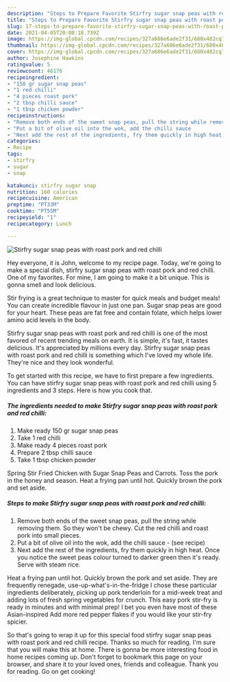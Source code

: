 ```yaml
---
description: "Steps to Prepare Favorite Stirfry sugar snap peas with roast pork and red chilli"
title: "Steps to Prepare Favorite Stirfry sugar snap peas with roast pork and red chilli"
slug: 17-steps-to-prepare-favorite-stirfry-sugar-snap-peas-with-roast-pork-and-red-chilli
date: 2021-04-05T20:08:18.739Z
image: https://img-global.cpcdn.com/recipes/327a686e6ade2f31/680x482cq70/stirfry-sugar-snap-peas-with-roast-pork-and-red-chilli-recipe-main-photo.jpg
thumbnail: https://img-global.cpcdn.com/recipes/327a686e6ade2f31/680x482cq70/stirfry-sugar-snap-peas-with-roast-pork-and-red-chilli-recipe-main-photo.jpg
cover: https://img-global.cpcdn.com/recipes/327a686e6ade2f31/680x482cq70/stirfry-sugar-snap-peas-with-roast-pork-and-red-chilli-recipe-main-photo.jpg
author: Josephine Hawkins
ratingvalue: 5
reviewcount: 46176
recipeingredient:
- "150 gr sugar snap peas"
- "1 red chilli"
- "4 pieces roast pork"
- "2 tbsp chilli sauce"
- "1 tbsp chicken powder"
recipeinstructions:
- "Remove both ends of the sweet snap peas, pull the string while removing them. So they won&#39;t be chewy. Cut the red chilli and roast pork into small pieces."
- "Put a bit of olive oil into the wok, add the chilli sauce           (see recipe)"
- "Next add the rest of the ingredients, fry them quickly in high heat. Once you notice the sweet peas colour turned to darker green then it&#39;s ready. Serve with steam rice."
categories:
- Recipe
tags:
- stirfry
- sugar
- snap

katakunci: stirfry sugar snap 
nutrition: 160 calories
recipecuisine: American
preptime: "PT33M"
cooktime: "PT55M"
recipeyield: "1"
recipecategory: Lunch

---
```



![Stirfry sugar snap peas with roast pork and red chilli](https://img-global.cpcdn.com/recipes/327a686e6ade2f31/680x482cq70/stirfry-sugar-snap-peas-with-roast-pork-and-red-chilli-recipe-main-photo.jpg)

Hey everyone, it is John, welcome to my recipe page. Today, we're going to make a special dish, stirfry sugar snap peas with roast pork and red chilli. One of my favorites. For mine, I am going to make it a bit unique. This is gonna smell and look delicious.

Stir frying is a great technique to master for quick meals and budget meals! You can create incredible flavour in just one pan. Sugar snap peas are good for your heart. These peas are fat free and contain folate, which helps lower amino acid levels in the body.

Stirfry sugar snap peas with roast pork and red chilli is one of the most favored of recent trending meals on earth. It is simple, it's fast, it tastes delicious. It's appreciated by millions every day. Stirfry sugar snap peas with roast pork and red chilli is something which I've loved my whole life. They're nice and they look wonderful.


To get started with this recipe, we have to first prepare a few ingredients. You can have stirfry sugar snap peas with roast pork and red chilli using 5 ingredients and 3 steps. Here is how you cook that.

<!--inarticleads1-->

##### The ingredients needed to make Stirfry sugar snap peas with roast pork and red chilli:

1. Make ready 150 gr sugar snap peas
1. Take 1 red chilli
1. Make ready 4 pieces roast pork
1. Prepare 2 tbsp chilli sauce
1. Take 1 tbsp chicken powder


Spring Stir Fried Chicken with Sugar Snap Peas and Carrots. Toss the pork in the honey and season. Heat a frying pan until hot. Quickly brown the pork and set aside. 

<!--inarticleads2-->

##### Steps to make Stirfry sugar snap peas with roast pork and red chilli:

1. Remove both ends of the sweet snap peas, pull the string while removing them. So they won&#39;t be chewy. Cut the red chilli and roast pork into small pieces.
1. Put a bit of olive oil into the wok, add the chilli sauce -           (see recipe)
1. Next add the rest of the ingredients, fry them quickly in high heat. Once you notice the sweet peas colour turned to darker green then it&#39;s ready. Serve with steam rice.


Heat a frying pan until hot. Quickly brown the pork and set aside. They are frequently renegade, use-up-what&#39;s-in-the-fridge I chose these particular ingredients deliberately, picking up pork tenderloin for a mid-week treat and adding lots of fresh spring vegetables for crunch. This easy pork stir-fry is ready in minutes and with minimal prep! I bet you even have most of these Asian-inspired Add more red pepper flakes if you would like your stir-fry spicier. 

So that's going to wrap it up for this special food stirfry sugar snap peas with roast pork and red chilli recipe. Thanks so much for reading. I'm sure that you will make this at home. There is gonna be more interesting food in home recipes coming up. Don't forget to bookmark this page on your browser, and share it to your loved ones, friends and colleague. Thank you for reading. Go on get cooking!
